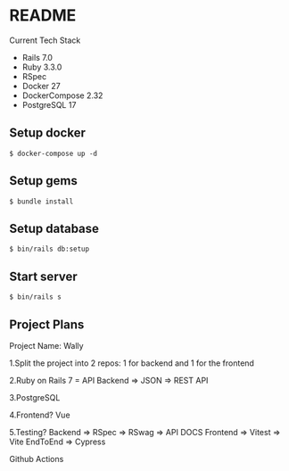 # README

Current Tech Stack
- Rails 7.0
- Ruby 3.3.0
- RSpec
- Docker 27
- DockerCompose 2.32
- PostgreSQL 17

## Setup docker
``` $ docker-compose up -d ```

## Setup gems
``` $ bundle install ``` 

## Setup database
``` $ bin/rails db:setup ``` 

## Start server
``` $ bin/rails s ``` 

## Project Plans
Project Name: Wally


1.Split the project into 2 repos: 1 for backend and 1 for the frontend

2.Ruby on Rails 7 = API Backend => JSON => REST API 

3.PostgreSQL

4.Frontend?
Vue

5.Testing?
Backend => RSpec => RSwag => API DOCS
Frontend => Vitest => Vite
EndToEnd => Cypress

Github Actions
